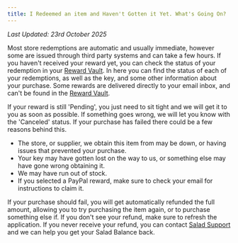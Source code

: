 ```yaml
---
title: I Redeemed an item and Haven't Gotten it Yet. What's Going On?
---
```


_Last Updated: 23rd October 2025_

Most store redemptions are automatic and usually immediate, however some are issued through third party systems and can
take a few hours. If you haven't received your reward yet, you can check the status of your redemption in your
[Reward Vault](/docs/guides/using-salad/125-where-to-find-your-reward-redemption-code). In here you can find the status
of each of your redemptions, as well as the key, and some other information about your purchase. Some rewards are
delivered directly to your email inbox, and can't be found in the
[Reward Vault](/docs/guides/using-salad/125-where-to-find-your-reward-redemption-code).

If your reward is still 'Pending', you just need to sit tight and we will get it to you as soon as possible. If
something goes wrong, we will let you know with the 'Canceled' status. If your purchase has failed there could be a few
reasons behind this.

- The store, or supplier, we obtain this item from may be down, or having issues that prevented your purchase.
- Your key may have gotten lost on the way to us, or something else may have gone wrong obtaining it.
- We may have run out of stock.
- If you selected a PayPal reward, make sure to check your email for instructions to claim it.

If your purchase should fail, you will get automatically refunded the full amount, allowing you to try purchasing the
item again, or to purchase something else if. If you don't see your refund, make sure to refresh the application. If you
never receive your refund, you can contact [Salad Support](/contact) and we can help you get your Salad Balance back.
